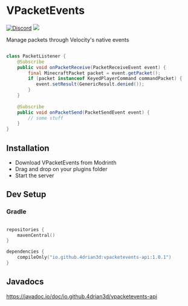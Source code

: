 # VPacketEvents

[![Discord](https://img.shields.io/discord/899740810956910683?color=7289da&label=Discord)](https://discord.gg/5NMMzK5mAn) ![](https://img.shields.io/maven-central/v/io.github.4drian3d/vpacketevents-api?style=flat-square)

Manage packets through Velocity's native events

```java

class PacketListener {
    @Subscribe
    public void onPacketReceive(PacketReceiveEvent event) {
        final MinecraftPacket packet = event.getPacket();
        if (packet instanceof KeyedPlayerCommand commandPacket) {
           event.setResult(GenericResult.denied());
        }
    } 
    
    @Subscribe
    public void onPacketSend(PacketSendEvent event) {
        // some stuff
    }
}

```


## Installation
- Download VPacketEvents from Modrinth
- Drag and drop on your plugins folder
- Start the server


## Dev Setup

### Gradle

```kotlin

repositories {
    mavenCentral()
}

dependencies {
    compileOnly("io.github.4drian3d:vpacketevents-api:1.0.1")
}
```


## Javadocs
https://javadoc.io/doc/io.github.4drian3d/vpacketevents-api
